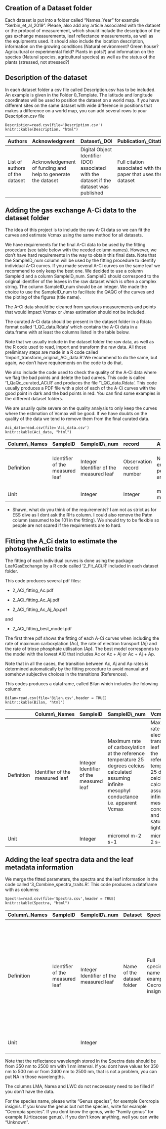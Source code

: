 ## Creation of a Dataset folder

Each dataset is put into a folder called “Names\_Year” for example
“Serbin\_et\_al\_2019”. Please, also add any article associated with the
dataset or the protocol of measurement, which should include the
description of the gas exchange measurements, leaf reflectance
measurements, as well as the equipments used. It should also include the
location description, information on the growing conditions (Natural
environment? Green house? Agricultural or experimental field? Plants in
pots?) and information on the species (Natural species, agricultural
species) as well as the status of the plants (stressed, not stressed?)

## Description of the dataset

In each dataset folder a csv file called Description.csv has to be
included. An example is given in the Folder 0\_Template. The latitude
and longitude coordinates will be used to position the dataset on a
world map. If you have different sites on the same dataset with wide
difference in positions that makes a difference on a world map, you can
add several rows to your Description.csv file

    Description=read.csv(file='Description.csv')
    knitr::kable(Description, "html")

<table>
<thead>
<tr>
<th style="text-align:left;">
Authors
</th>
<th style="text-align:left;">
Acknowledgment
</th>
<th style="text-align:left;">
Dataset\_DOI
</th>
<th style="text-align:left;">
Publication\_Citation
</th>
<th style="text-align:left;">
Email
</th>
<th style="text-align:left;">
Lat
</th>
<th style="text-align:left;">
Long
</th>
<th style="text-align:left;">
Elevation
</th>
</tr>
</thead>
<tbody>
<tr>
<td style="text-align:left;">
List of authors of the dataset
</td>
<td style="text-align:left;">
Acknowledgement of funding and help to generate the dataset
</td>
<td style="text-align:left;">
Digital Object Identifier (DOI) associated with the dataset if the
dataset was published
</td>
<td style="text-align:left;">
Full citation associated with the paper that uses the dataset
</td>
<td style="text-align:left;">
Contact email for the dataset
</td>
<td style="text-align:left;">
Latitude of the dataset site study in decimal units (Y)
</td>
<td style="text-align:left;">
Longitude of the dataset site study in decimals units (X)
</td>
<td style="text-align:left;">
Elevation of the dataset site study if known.
</td>
</tr>
</tbody>
</table>

## Adding the gas exchange A-Ci data to the dataset folder

The idea of this project is to include the raw A-Ci data so we can fit
the curves and estimate Vcmax using the same method for all datasets.

We have requirements for the final A-Ci data to be used by the fitting
procedure (see table below with the needed column names). However, we
don’t have hard requirements in the way to obtain this final data. Note
that the SampleID\_num column will be used by the fitting procedure to
identify individual A-Ci curves. If you made several A-Ci curves on the
same leaf we recommend to only keep the best one. We decided to use a
column SampleId and a column SampleID\_num. SampleID should correspond
to the original identifier of the leaves in the raw dataset which is
often a complex string. The column SampleID\_num should be an integer.
We made the choice to use the SampleID\_num to facilitate the QAQC of
the curves and the ploting of the figures (title name).

The A-Ci data should be cleaned from spurious measurements and points
that would impact Vcmax or Jmax estimation should not be included.

The curated A-Ci data should be present in the dataset folder in a Rdata
format called ‘1\_QC\_data.Rdata’ which contains the A-Ci data in a
data.frame with at least the columns listed in the table below.

Note that we usually include in the dataset folder the raw data, as well
as the R code used to read, import and transform the raw data. All those
preliminary steps are made in a R code called
‘Import\_transform\_original\_ACi\_data.R’.We recommend to do the same,
but again, we don’t have requirements on the code to do that.

We also include the code used to check the quality of the A-Ci data
where we flag the bad points and delete the bad curves. This code is
called ‘1\_QaQc\_curated\_ACi.R’ and produces the file
‘1\_QC\_data.Rdata’. This code usually produces a PDF file with a plot
of each of the A-Ci curves with the good point in dark and the bad
points in red. You can find some examples in the different dataset
folders.

We are usually quite severe on the quality analysis to only keep the
curves where the estimation of Vcmax will be good. If we have doubts on
the quality of the data we tend to remove them from the final curated
data.

    Aci_data=read.csv(file='Aci_data.csv')
    knitr::kable(Aci_data, "html")

<table>
<thead>
<tr>
<th style="text-align:left;">
Column\_Names
</th>
<th style="text-align:left;">
SampleID
</th>
<th style="text-align:left;">
SampleID\_num
</th>
<th style="text-align:left;">
record
</th>
<th style="text-align:left;">
A
</th>
<th style="text-align:left;">
Ci
</th>
<th style="text-align:left;">
Patm
</th>
<th style="text-align:left;">
Qin
</th>
<th style="text-align:left;">
Tleaf
</th>
</tr>
</thead>
<tbody>
<tr>
<td style="text-align:left;">
Definition
</td>
<td style="text-align:left;">
Identifier of the measured leaf
</td>
<td style="text-align:left;">
Integer Identifier of the measured leaf
</td>
<td style="text-align:left;">
Observation record number
</td>
<td style="text-align:left;">
Net CO2 exchange per leaf area
</td>
<td style="text-align:left;">
Intercellular CO2 concentration in air
</td>
<td style="text-align:left;">
Atmospheric pressure
</td>
<td style="text-align:left;">
In chamber photosynthetic flux density incident on the leaf in quanta
per area
</td>
<td style="text-align:left;">
Leaf surface temperature
</td>
</tr>
<tr>
<td style="text-align:left;">
Unit
</td>
<td style="text-align:left;">
</td>
<td style="text-align:left;">
Integer
</td>
<td style="text-align:left;">
Integer
</td>
<td style="text-align:left;">
micromol m-2 s-1
</td>
<td style="text-align:left;">
micromol mol-1
</td>
<td style="text-align:left;">
kPa
</td>
<td style="text-align:left;">
micromol m-2 s-1
</td>
<td style="text-align:left;">
degrees celcius
</td>
</tr>
</tbody>
</table>

-   Shawn, what do you think of the requirements? I am not as strict as
    for ESS dive as I dont ask the RHs column. I could also remove the
    Patm column (assumed to be 101 in the fitting). We should try to be
    flexible so people are not scared if the requirements are to hard.

## Fitting the A\_Ci data to estimate the photosynthetic traits

The fitting of each individual curves is done using the package
LeafGasExchange by a R code called ‘2\_Fit\_ACi.R’ included in each
dataset folder.

This code produces several pdf files:

-   2\_ACi\_fitting\_Ac.pdf

-   2\_ACi\_fitting\_Ac\_Aj.pdf

-   2\_ACi\_fitting\_Ac\_Aj\_Ap.pdf

and

-   2\_ACi\_fitting\_best\_model.pdf

The first three pdf shows the fitting of each A-Ci curves when including
the rate of maximum carboxylation (Ac), the rate of electron transport
(Aj) and the rate of triose phosphate utilisation (Ap). The best model
corresponds to the model with the lowest AIC that includes Ac or Ac + Aj
or Ac + Aj + Ap.

Note that in all the cases, the transition between Ac, Aj and Ap rates
is determined automatically by the fitting procedure to avoid manual and
somehow subjective choices in the transitions (References).

This codes produces a dataframe, called Bilan which includes the
folowing column:

    Bilan=read.csv(file='Bilan.csv',header = TRUE)
    knitr::kable(Bilan, "html")

<table>
<thead>
<tr>
<th style="text-align:left;">
</th>
<th style="text-align:left;">
Column\_Names
</th>
<th style="text-align:left;">
SampleID
</th>
<th style="text-align:left;">
SampleID\_num
</th>
<th style="text-align:left;">
Vcmax25
</th>
<th style="text-align:left;">
Jmax25
</th>
<th style="text-align:left;">
TPU25
</th>
<th style="text-align:left;">
Rday25
</th>
<th style="text-align:left;">
Tleaf
</th>
<th style="text-align:left;">
Vcmax
</th>
<th style="text-align:left;">
Jmax
</th>
<th style="text-align:left;">
TPU
</th>
<th style="text-align:left;">
Rday
</th>
<th style="text-align:left;">
sigma
</th>
<th style="text-align:left;">
AIC
</th>
<th style="text-align:left;">
model
</th>
</tr>
</thead>
<tbody>
<tr>
<td style="text-align:left;">
Definition
</td>
<td style="text-align:left;">
Identifier of the measured leaf
</td>
<td style="text-align:left;">
Integer Identifier of the measured leaf
</td>
<td style="text-align:left;">
Maximum rate of carboxylation at the reference temperature 25 degrees
celcius calculated assuming infinite mesophyl conductance i.e. apparent
Vcmax
</td>
<td style="text-align:left;">
Maximum rate of electron transport per leaf area at the reference
temperature 25 degrees celcius calculated assuming infinite mesophyll
conductance and saturating light
</td>
<td style="text-align:left;">
Triose phosphate utilization rate per leaf area at the reference
temperature 25 degrees celcius
</td>
<td style="text-align:left;">
CO2 release from the leaf in the light at the reference temperature of
25 degrees celcius
</td>
<td style="text-align:left;">
Leaf surface temperature
</td>
<td style="text-align:left;">
Maximum rate of carboxylation at measurement temperature calculated
assuming infinite mesophyl conductance i.e. apparent Vcmax
</td>
<td style="text-align:left;">
Maximum rate of electron transport per leaf area at measurement
temperature calculated assuming infinite mesophyll conductance and
saturating light
</td>
<td style="text-align:left;">
Triose phosphate utilization rate per leaf area at measurement
temperature
</td>
<td style="text-align:left;">
CO2 release from the leaf in the light at measurement temperature
</td>
<td style="text-align:left;">
standard error of the residuals of the fitted A-Ci curve
</td>
<td style="text-align:left;">
Akaike information criterion
</td>
<td style="text-align:left;">
Model used for the fitting of the A-Ci curves
</td>
<td style="text-align:left;">
NA
</td>
</tr>
<tr>
<td style="text-align:left;">
Unit
</td>
<td style="text-align:left;">
</td>
<td style="text-align:left;">
Integer
</td>
<td style="text-align:left;">
micromol m-2 s-1
</td>
<td style="text-align:left;">
micromol m-2 s-1
</td>
<td style="text-align:left;">
micromol m-2 s-1
</td>
<td style="text-align:left;">
micromol m-2 s-1
</td>
<td style="text-align:left;">
degrees celcius
</td>
<td style="text-align:left;">
micromol m-2 s-1
</td>
<td style="text-align:left;">
micromol m-2 s-1
</td>
<td style="text-align:left;">
micromol m-2 s-1
</td>
<td style="text-align:left;">
micromol m-2 s-1
</td>
<td style="text-align:left;">
micromol m-2 s-1
</td>
<td style="text-align:left;">
</td>
<td style="text-align:left;">
</td>
<td style="text-align:left;">
NA
</td>
</tr>
</tbody>
</table>

## Adding the leaf spectra data and the leaf metadata information

We merge the fitted parameters, the spectra and the leaf information in
the code called ‘3\_Combine\_spectra\_traits.R’. This code produces a
dataframe with as columns:

    Spectra=read.csv(file='Spectra.csv',header = TRUE)
    knitr::kable(Spectra, "html")

<table>
<thead>
<tr>
<th style="text-align:left;">
Column\_Names
</th>
<th style="text-align:left;">
SampleID
</th>
<th style="text-align:left;">
SampleID\_num
</th>
<th style="text-align:left;">
Dataset
</th>
<th style="text-align:left;">
Species
</th>
<th style="text-align:left;">
Growth\_environment
</th>
<th style="text-align:left;">
Plant\_type
</th>
<th style="text-align:left;">
Vcmax\_method
</th>
<th style="text-align:left;">
Vcmax25
</th>
<th style="text-align:left;">
Vcmax25\_stderror
</th>
<th style="text-align:left;">
Jmax25
</th>
<th style="text-align:left;">
Jmax25\_stderror
</th>
<th style="text-align:left;">
TPU25
</th>
<th style="text-align:left;">
TPU25\_stderror
</th>
<th style="text-align:left;">
Spectra
</th>
<th style="text-align:left;">
LMA
</th>
<th style="text-align:left;">
Narea
</th>
<th style="text-align:left;">
N
</th>
<th style="text-align:left;">
LWC
</th>
</tr>
</thead>
<tbody>
<tr>
<td style="text-align:left;">
Definition
</td>
<td style="text-align:left;">
Identifier of the measured leaf
</td>
<td style="text-align:left;">
Integer Identifier of the measured leaf
</td>
<td style="text-align:left;">
Name of the dataset folder
</td>
<td style="text-align:left;">
Full species name for example Cecropia insignis
</td>
<td style="text-align:left;">
Growth environment for the measured plant (natural or glasshouse or
managed)
</td>
<td style="text-align:left;">
Type of plant (wild species or agricultural species)
</td>
<td style="text-align:left;">
Method used to estimate Vcmax (one point or A-Ci curve)
</td>
<td style="text-align:left;">
Maximum rate of carboxylation at the reference temperature 25 degrees
celcius calculated assuming infinite mesophyl conductance i.e. apparent
Vcmax
</td>
<td style="text-align:left;">
NA
</td>
<td style="text-align:left;">
Maximum rate of electron transport per leaf area at the reference
temperature 25 degrees celcius calculated assuming infinite mesophyll
conductance and saturating light
</td>
<td style="text-align:left;">
NA
</td>
<td style="text-align:left;">
Triose phosphate utilization rate per leaf area at the reference
temperature 25 degrees celcius
</td>
<td style="text-align:left;">
NA
</td>
<td style="text-align:left;">
Reflectrance spectra from 350 nm to 2500 nm
</td>
<td style="text-align:left;">
Leaf mass per surface area
</td>
<td style="text-align:left;">
Nitrogen content per surface area
</td>
<td style="text-align:left;">
Nitrogen content in percentage of dry mass
</td>
<td style="text-align:left;">
Leaf water content
</td>
</tr>
<tr>
<td style="text-align:left;">
Unit
</td>
<td style="text-align:left;">
</td>
<td style="text-align:left;">
Integer
</td>
<td style="text-align:left;">
</td>
<td style="text-align:left;">
</td>
<td style="text-align:left;">
</td>
<td style="text-align:left;">
</td>
<td style="text-align:left;">
</td>
<td style="text-align:left;">
micromol m-2 s-1
</td>
<td style="text-align:left;">
NA
</td>
<td style="text-align:left;">
micromol m-2 s-1
</td>
<td style="text-align:left;">
NA
</td>
<td style="text-align:left;">
micromol m-2 s-1
</td>
<td style="text-align:left;">
NA
</td>
<td style="text-align:left;">
percent 0 - 100
</td>
<td style="text-align:left;">
g m-2
</td>
<td style="text-align:left;">
g m-2
</td>
<td style="text-align:left;">
percent 0 - 100
</td>
<td style="text-align:left;">
percent 0 - 100
</td>
</tr>
</tbody>
</table>

Note that the reflectance wavelength stored in the Spectra data should
be from 350 nm to 2500 nm with 1 nm interval. If you dont have values
for 350 nm to 500 nm or from 2400 nm to 2500 nm, that is not a problem,
you can put NA in those wavelengths.

The columns LMA, Narea and LWC do not neccessary need to be filled if
you don’t have the data.

For the species name, please write “Genus species”, for exemple
Cercropia insignis. If you know the genus but not the species, write for
example “Cecropia species”. If you dont know the genus, write “Family
genus” for example (Urticaceae genus). If you don’t know anything, well
you can write “Unknown”.
